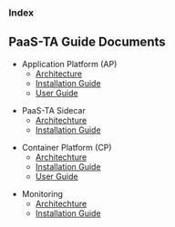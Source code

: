 ### Index

## PaaS-TA Guide Documents  
- Application Platform (AP)  
  - [Architecture](https://github.com/PaaS-TA/application-platform-guide-eng/blob/master/architecture/README.md)  
  - [Installation Guide](https://github.com/PaaS-TA/application-platform-guide-eng/blob/master/install/README.md)  
  - [User Guide](https://github.com/PaaS-TA/application-platform-guide-eng/blob/master/user_guide/README.md)  

+ PaaS-TA Sidecar  
  - [Architechture](https://github.com/PaaS-TA/sidecar-guide-eng/blob/master/architecture/sidecar.md)  
  - [Installation Guide](https://github.com/PaaS-TA/sidecar-guide-eng/tree/master/install/README.md)  

* Container Platform (CP)  
  * [Architechture](https://github.com/PaaS-TA/paas-ta-container-platform-guide-eng/blob/master/architecture/Readme.md)  
  * [Installation Guide](https://github.com/PaaS-TA/paas-ta-container-platform-guide-eng/blob/master/install-guide/Readme.md)  
  * [User Guide](https://github.com/PaaS-TA/paas-ta-container-platform-guide-eng/blob/master/use-guide/Readme.md)  
  
+ Monitoring  
  + [Architechture](https://github.com/PaaS-TA/paas-ta-monitoring-guide-eng/blob/master/architecture/PAAS-TA_MONITORING_ARCHITECTURE.md)  
  + [Installation Guide](https://github.com/PaaS-TA/paas-ta-monitoring-guide-eng/blob/master/install/PAAS-TA_MONITORING_INSTALL_GUIDE.md)  
